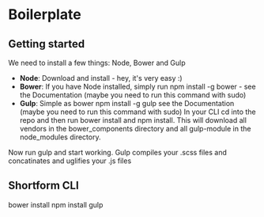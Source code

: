# Boilerplate
## Getting started

We need to install a few things: Node, Bower and Gulp

- **Node**: Download and install - hey, it's very easy :)
- **Bower**: If you have Node installed, simply run npm install -g bower - see the Documentation (maybe you need to run this command with sudo)
- **Gulp**: Simple as bower npm install -g gulp see the Documentation (maybe you need to run this command with sudo)
In your CLI cd into the repo and then run bower install and npm install. This will download all vendors in the bower_components directory and all gulp-module in the node_modules directory.

Now run gulp and start working. Gulp compiles your .scss files and concatinates and uglifies your .js files

## Shortform CLI

bower install
npm install
gulp